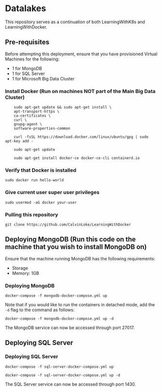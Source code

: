 # Datalakes
This repository serves as a continuation of both LearningWithK8s and LearningWithDocker. 

## Pre-requisites
Before attempting this deployment, ensure that you have provisioned Virtual Machines for the following:

- 1 for MongoDB
- 1 for SQL Server
- 1 for Microsoft Big Data Cluster

### Install Docker (Run on machines NOT part of the Main Big Data Cluster)
``` 
    sudo apt-get update && sudo apt-get install \
    apt-transport-https \
    ca-certificates \
    curl \
    gnupg-agent \
    software-properties-common

    curl -fsSL https://download.docker.com/linux/ubuntu/gpg | sudo apt-key add -

    sudo apt-get update
    
    sudo apt-get install docker-ce docker-ce-cli containerd.io
```

### Verify that Docker is installed

`sudo docker run hello-world`

### Give current user super user privileges 

`sudo usermod -aG docker your-user`

### Pulling this repository 

`git clone https://github.com/CalvinLoke/LearningWithDocker`

## Deploying MongoDB (Run this code on the machine that you wish to install MongoDB on)
Ensure that the machine running MongoDB has the following requirements:
- Storage
- Memory: 1GB 

### Deploying MongoDB 
`docker-compose -f mongodb-docker-compose.yml up`

Note that if you would like to run the containers in detached mode, add the `-d` flag to the command as follows:

`docker-compose -f mongodb-docker-compose.yml up -d`

The MongoDB service can now be accessed through port 27017. 

## Deploying SQL Server
<Insert system requirements for SQL Server here>

### Deploying SQL Server
`docker-compose -f sql-server-docker-compose.yml up`

`docker-compose -f sql-server-docker-compose.yml up -d`

The SQL Server service can now be accessed through port 1430. 
